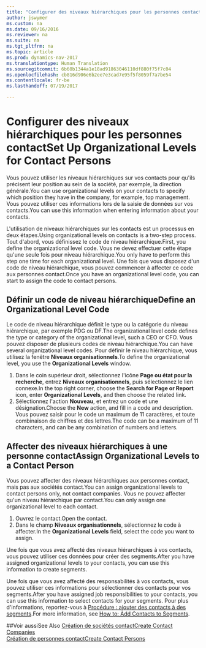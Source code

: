 ```yaml
---
title: "Configurer des niveaux hiérarchiques pour les personnes contact"
author: jswymer
ms.custom: na
ms.date: 09/16/2016
ms.reviewer: na
ms.suite: na
ms.tgt_pltfrm: na
ms.topic: article
ms.prod: dynamics-nav-2017
ms.translationtype: Human Translation
ms.sourcegitcommit: 6b60b1344a1e18ad91863046110df880f75f7c04
ms.openlocfilehash: cb816d906e6b2ee7e3cad7e95f5f8059f7a7be54
ms.contentlocale: fr-be
ms.lasthandoff: 07/19/2017

---
```

# <a name="set-up-organizational-levels-for-contact-persons"></a><span data-ttu-id="c8d19-102">Configurer des niveaux hiérarchiques pour les personnes contact</span><span class="sxs-lookup"><span data-stu-id="c8d19-102">Set Up Organizational Levels for Contact Persons</span></span>
<span data-ttu-id="c8d19-103">Vous pouvez utiliser les niveaux hiérarchiques sur vos contacts pour qu'ils précisent leur position au sein de la société, par exemple, la direction générale.</span><span class="sxs-lookup"><span data-stu-id="c8d19-103">You can use organizational levels on your contacts to specify which position they have in the company, for example, top management.</span></span> <span data-ttu-id="c8d19-104">Vous pouvez utiliser ces informations lors de la saisie de données sur vos contacts.</span><span class="sxs-lookup"><span data-stu-id="c8d19-104">You can use this information when entering information about your contacts.</span></span>

<span data-ttu-id="c8d19-105">L'utilisation de niveaux hiérarchiques sur les contacts est un processus en deux étapes.</span><span class="sxs-lookup"><span data-stu-id="c8d19-105">Using organizational levels on contacts is a two-step process.</span></span> <span data-ttu-id="c8d19-106">Tout d'abord, vous définissez le code de niveau hiérarchique.</span><span class="sxs-lookup"><span data-stu-id="c8d19-106">First, you define the organizational level code.</span></span> <span data-ttu-id="c8d19-107">Vous ne devez effectuer cette étape qu'une seule fois pour niveau hiérarchique.</span><span class="sxs-lookup"><span data-stu-id="c8d19-107">You only have to perform this step one time for each organizational level.</span></span> <span data-ttu-id="c8d19-108">Une fois que vous disposez d'un code de niveau hiérarchique, vous pouvez commencer à affecter ce code aux personnes contact.</span><span class="sxs-lookup"><span data-stu-id="c8d19-108">Once you have an organizational level code, you can start to assign the code to contact persons.</span></span>

## <a name="define-an-organizational-level-code"></a><span data-ttu-id="c8d19-109">Définir un code de niveau hiérarchique</span><span class="sxs-lookup"><span data-stu-id="c8d19-109">Define an Organizational Level Code</span></span>
<span data-ttu-id="c8d19-110">Le code de niveau hiérarchique définit le type ou la catégorie du niveau hiérarchique, par exemple PDG ou DF.</span><span class="sxs-lookup"><span data-stu-id="c8d19-110">The organizational level code defines the type or category of the organizational level, such a CEO  or CFO.</span></span> <span data-ttu-id="c8d19-111">Vous pouvez disposer de plusieurs codes de niveau hiérarchique.</span><span class="sxs-lookup"><span data-stu-id="c8d19-111">You can have several organizational level codes.</span></span> <span data-ttu-id="c8d19-112">Pour définir le niveau hiérarchique, vous utilisez la fenêtre **Niveaux organisationnels**.</span><span class="sxs-lookup"><span data-stu-id="c8d19-112">To define the organizational level, you use the **Organizational Levels** window.</span></span>

1. <span data-ttu-id="c8d19-113">Dans le coin supérieur droit, sélectionnez l'icône **Page ou état pour la recherche**, entrez **Niveaux organisationnels**, puis sélectionnez le lien connexe.</span><span class="sxs-lookup"><span data-stu-id="c8d19-113">In the top right corner, choose the **Search for Page or Report** icon, enter **Organizational Levels**, and then choose the related link.</span></span>
2. <span data-ttu-id="c8d19-114">Sélectionnez l'action **Nouveau**, et entrez un code et une désignation.</span><span class="sxs-lookup"><span data-stu-id="c8d19-114">Choose the **New** action, and fill in a code and description.</span></span> <span data-ttu-id="c8d19-115">Vous pouvez saisir pour le code un maximum de 11 caractères, et toute combinaison de chiffres et des lettres.</span><span class="sxs-lookup"><span data-stu-id="c8d19-115">The code can be a maximum of 11 characters, and can be any combination of numbers and letters.</span></span>

## <a name="assign-organizational-levels-to-a-contact-person"></a><span data-ttu-id="c8d19-116">Affecter des niveaux hiérarchiques à une personne contact</span><span class="sxs-lookup"><span data-stu-id="c8d19-116">Assign Organizational Levels to a Contact Person</span></span>
<span data-ttu-id="c8d19-117">Vous pouvez affecter des niveaux hiérarchiques aux personnes contact, mais pas aux sociétés contact.</span><span class="sxs-lookup"><span data-stu-id="c8d19-117">You can assign organizational levels to contact persons only, not contact companies.</span></span> <span data-ttu-id="c8d19-118">Vous ne pouvez affecter qu'un niveau hiérarchique par contact.</span><span class="sxs-lookup"><span data-stu-id="c8d19-118">You can only assign one organizational level to each contact.</span></span>

1. <span data-ttu-id="c8d19-119">Ouvrez le contact.</span><span class="sxs-lookup"><span data-stu-id="c8d19-119">Open the contact.</span></span>
2. <span data-ttu-id="c8d19-120">Dans le champ **Niveaux organisationnels**, sélectionnez le code à affecter.</span><span class="sxs-lookup"><span data-stu-id="c8d19-120">In the **Organizational Levels** field, select the code you want to assign.</span></span>

<span data-ttu-id="c8d19-121">Une fois que vous avez affecté des niveaux hiérarchiques à vos contacts, vous pouvez utiliser ces données pour créer des segments.</span><span class="sxs-lookup"><span data-stu-id="c8d19-121">After you have assigned organizational levels to your contacts, you can use this information to create segments.</span></span>

<span data-ttu-id="c8d19-122">Une fois que vous avez affecté des responsabilités à vos contacts, vous pouvez utiliser ces informations pour sélectionner des contacts pour vos segments.</span><span class="sxs-lookup"><span data-stu-id="c8d19-122">After you have assigned job responsibilities to your contacts, you can use this information to select contacts for your segments.</span></span> <span data-ttu-id="c8d19-123">Pour plus d'informations, reportez-vous à [Procédure : ajouter des contacts à des segments](marketing-add-contact-segment.md).</span><span class="sxs-lookup"><span data-stu-id="c8d19-123">For more information, see [How to: Add Contacts to Segments](marketing-add-contact-segment.md).</span></span>

##<a name="see-also"></a><span data-ttu-id="c8d19-124">Voir aussi</span><span class="sxs-lookup"><span data-stu-id="c8d19-124">See Also</span></span>
[<span data-ttu-id="c8d19-125">Création de sociétés contact</span><span class="sxs-lookup"><span data-stu-id="c8d19-125">Create Contact Companies</span></span>](marketing-create-contact-companies.md)  
[<span data-ttu-id="c8d19-126">Création de personnes contact</span><span class="sxs-lookup"><span data-stu-id="c8d19-126">Create Contact Persons</span></span>](marketing-create-contact-persons.md)  


